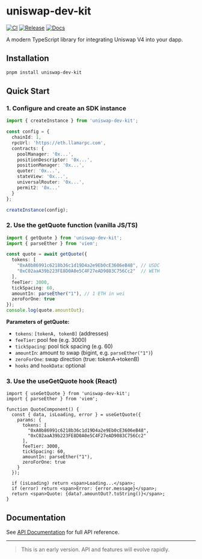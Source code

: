 # uniswap-dev-kit

[![CI](https://github.com/BootNodeDev/uni-dev-kit/actions/workflows/ci.yml/badge.svg)](https://github.com/BootNodeDev/uni-dev-kit/actions/workflows/ci.yml)
[![Release](https://github.com/BootNodeDev/uni-dev-kit/actions/workflows/release.yml/badge.svg)](https://github.com/BootNodeDev/uni-dev-kit/actions/workflows/release.yml)
[![Docs](https://img.shields.io/badge/docs-typedoc-blue)](https://bootnodedev.github.io/uni-dev-kit)

A modern TypeScript library for integrating Uniswap V4 into your dapp.

## Installation

```bash
pnpm install uniswap-dev-kit
```

## Quick Start

### 1. Configure and create an SDK instance

```ts
import { createInstance } from 'uniswap-dev-kit';

const config = {
  chainId: 1,
  rpcUrl: 'https://eth.llamarpc.com',
  contracts: {
    poolManager: '0x...',
    positionDescriptor: '0x...',
    positionManager: '0x...',
    quoter: '0x...',
    stateView: '0x...',
    universalRouter: '0x...',
    permit2: '0x...'
  }
};

createInstance(config);
```

### 2. Use the getQuote function (vanilla JS/TS)

```ts
import { getQuote } from 'uniswap-dev-kit';
import { parseEther } from 'viem';

const quote = await getQuote({
  tokens: [
    "0xA0b86991c6218b36c1d19D4a2e9Eb0cE3606eB48", // USDC
    "0xC02aaA39b223FE8D0A0e5C4F27eAD9083C756Cc2"  // WETH
  ],
  feeTier: 3000,
  tickSpacing: 60,
  amountIn: parseEther("1"), // 1 ETH in wei
  zeroForOne: true
});
console.log(quote.amountOut);
```

**Parameters of getQuote:**
- `tokens`: `[tokenA, tokenB]` (addresses)
- `feeTier`: pool fee (e.g. 3000)
- `tickSpacing`: pool tick spacing (e.g. 60)
- `amountIn`: amount to swap (bigint, e.g. `parseEther("1")`)
- `zeroForOne`: swap direction (true: tokenA→tokenB)
- `hooks` and `hookData`: optional

### 3. Use the useGetQuote hook (React)

```tsx
import { useGetQuote } from 'uniswap-dev-kit';
import { parseEther } from 'viem';

function QuoteComponent() {
  const { data, isLoading, error } = useGetQuote({
    params: {
      tokens: [
        "0xA0b86991c6218b36c1d19D4a2e9Eb0cE3606eB48",
        "0xC02aaA39b223FE8D0A0e5C4F27eAD9083C756Cc2"
      ],
      feeTier: 3000,
      tickSpacing: 60,
      amountIn: parseEther("1"),
      zeroForOne: true
    }
  });

  if (isLoading) return <span>Loading...</span>;
  if (error) return <span>Error: {error.message}</span>;
  return <span>Quote: {data?.amountOut?.toString()}</span>;
}
```

## Documentation

See [API Documentation](https://bootnodedev.github.io/uni-dev-kit) for full API reference.

---

> This is an early version. API and features will evolve rapidly. 